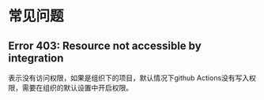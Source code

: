 # 常见问题

## Error 403: Resource not accessible by integration

表示没有访问权限，如果是组织下的项目，默认情况下github Actions没有写入权限，需要在组织的默认设置中开启权限。
